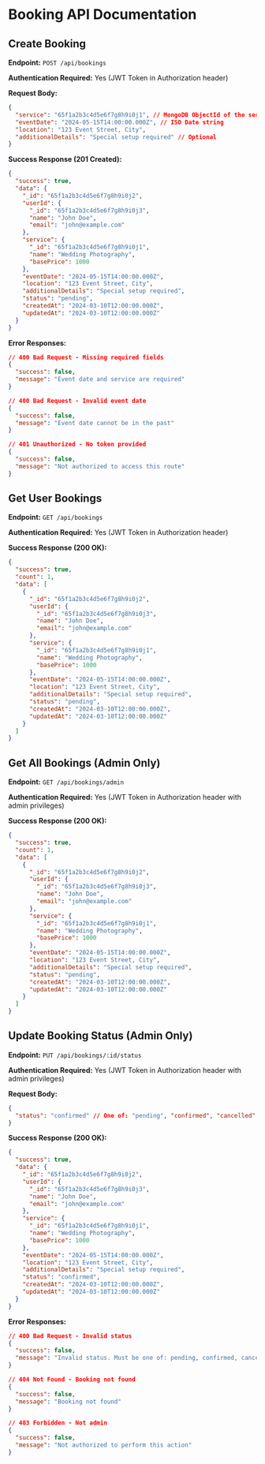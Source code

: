 # Booking API Documentation

## Create Booking

**Endpoint:** `POST /api/bookings`

**Authentication Required:** Yes (JWT Token in Authorization header)

**Request Body:**

```json
{
  "service": "65f1a2b3c4d5e6f7g8h9i0j1", // MongoDB ObjectId of the service
  "eventDate": "2024-05-15T14:00:00.000Z", // ISO Date string
  "location": "123 Event Street, City",
  "additionalDetails": "Special setup required" // Optional
}
```

**Success Response (201 Created):**

```json
{
  "success": true,
  "data": {
    "_id": "65f1a2b3c4d5e6f7g8h9i0j2",
    "userId": {
      "_id": "65f1a2b3c4d5e6f7g8h9i0j3",
      "name": "John Doe",
      "email": "john@example.com"
    },
    "service": {
      "_id": "65f1a2b3c4d5e6f7g8h9i0j1",
      "name": "Wedding Photography",
      "basePrice": 1000
    },
    "eventDate": "2024-05-15T14:00:00.000Z",
    "location": "123 Event Street, City",
    "additionalDetails": "Special setup required",
    "status": "pending",
    "createdAt": "2024-03-10T12:00:00.000Z",
    "updatedAt": "2024-03-10T12:00:00.000Z"
  }
}
```

**Error Responses:**

```json
// 400 Bad Request - Missing required fields
{
  "success": false,
  "message": "Event date and service are required"
}

// 400 Bad Request - Invalid event date
{
  "success": false,
  "message": "Event date cannot be in the past"
}

// 401 Unauthorized - No token provided
{
  "success": false,
  "message": "Not authorized to access this route"
}
```

## Get User Bookings

**Endpoint:** `GET /api/bookings`

**Authentication Required:** Yes (JWT Token in Authorization header)

**Success Response (200 OK):**

```json
{
  "success": true,
  "count": 1,
  "data": [
    {
      "_id": "65f1a2b3c4d5e6f7g8h9i0j2",
      "userId": {
        "_id": "65f1a2b3c4d5e6f7g8h9i0j3",
        "name": "John Doe",
        "email": "john@example.com"
      },
      "service": {
        "_id": "65f1a2b3c4d5e6f7g8h9i0j1",
        "name": "Wedding Photography",
        "basePrice": 1000
      },
      "eventDate": "2024-05-15T14:00:00.000Z",
      "location": "123 Event Street, City",
      "additionalDetails": "Special setup required",
      "status": "pending",
      "createdAt": "2024-03-10T12:00:00.000Z",
      "updatedAt": "2024-03-10T12:00:00.000Z"
    }
  ]
}
```

## Get All Bookings (Admin Only)

**Endpoint:** `GET /api/bookings/admin`

**Authentication Required:** Yes (JWT Token in Authorization header with admin privileges)

**Success Response (200 OK):**

```json
{
  "success": true,
  "count": 1,
  "data": [
    {
      "_id": "65f1a2b3c4d5e6f7g8h9i0j2",
      "userId": {
        "_id": "65f1a2b3c4d5e6f7g8h9i0j3",
        "name": "John Doe",
        "email": "john@example.com"
      },
      "service": {
        "_id": "65f1a2b3c4d5e6f7g8h9i0j1",
        "name": "Wedding Photography",
        "basePrice": 1000
      },
      "eventDate": "2024-05-15T14:00:00.000Z",
      "location": "123 Event Street, City",
      "additionalDetails": "Special setup required",
      "status": "pending",
      "createdAt": "2024-03-10T12:00:00.000Z",
      "updatedAt": "2024-03-10T12:00:00.000Z"
    }
  ]
}
```

## Update Booking Status (Admin Only)

**Endpoint:** `PUT /api/bookings/:id/status`

**Authentication Required:** Yes (JWT Token in Authorization header with admin privileges)

**Request Body:**

```json
{
  "status": "confirmed" // One of: "pending", "confirmed", "cancelled"
}
```

**Success Response (200 OK):**

```json
{
  "success": true,
  "data": {
    "_id": "65f1a2b3c4d5e6f7g8h9i0j2",
    "userId": {
      "_id": "65f1a2b3c4d5e6f7g8h9i0j3",
      "name": "John Doe",
      "email": "john@example.com"
    },
    "service": {
      "_id": "65f1a2b3c4d5e6f7g8h9i0j1",
      "name": "Wedding Photography",
      "basePrice": 1000
    },
    "eventDate": "2024-05-15T14:00:00.000Z",
    "location": "123 Event Street, City",
    "additionalDetails": "Special setup required",
    "status": "confirmed",
    "createdAt": "2024-03-10T12:00:00.000Z",
    "updatedAt": "2024-03-10T12:00:00.000Z"
  }
}
```

**Error Responses:**

```json
// 400 Bad Request - Invalid status
{
  "success": false,
  "message": "Invalid status. Must be one of: pending, confirmed, cancelled"
}

// 404 Not Found - Booking not found
{
  "success": false,
  "message": "Booking not found"
}

// 403 Forbidden - Not admin
{
  "success": false,
  "message": "Not authorized to perform this action"
}
```
